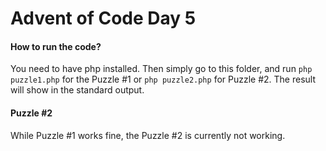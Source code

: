 # Advent of Code Day 5

#### How to run the code?

You need to have php installed. Then simply go to this folder, and run `php puzzle1.php` for the Puzzle #1 or `php puzzle2.php` for Puzzle #2. The result will show in the standard output.

#### Puzzle #2

While Puzzle #1 works fine, the Puzzle #2 is currently not working.